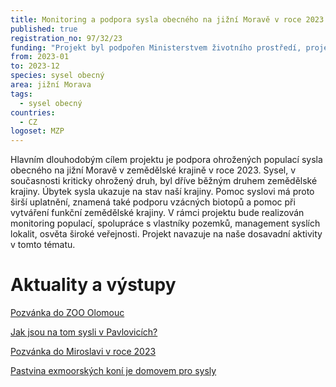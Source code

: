 ```yaml
---
title: Monitoring a podpora sysla obecného na jižní Moravě v roce 2023
published: true
registration_no: 97/32/23
funding: "Projekt byl podpořen Ministerstvem životního prostředí, projekt nemusí vyjadřovat stanoviska MŽP.\r\n\n\r\n\nProgram na podporu projektů nestátních neziskových organizací pro rok 2023 - Podprogram A"
from: 2023-01
to: 2023-12
species: sysel obecný
area: jižní Morava
tags:
  - sysel obecný
countries:
  - CZ
logoset: MZP
---
```

Hlavním dlouhodobým cílem projektu je podpora ohrožených populací sysla obecného na jižní Moravě v zemědělské krajině v roce 2023. Sysel, v současnosti kriticky ohrožený druh, byl dříve běžným druhem zemědělské krajiny. Úbytek sysla ukazuje na stav naší krajiny. Pomoc syslovi má proto širší uplatnění, znamená také podporu vzácných biotopů a pomoc při vytváření funkční zemědělské krajiny. V rámci projektu bude realizován monitoring populací, spolupráce s vlastníky pozemků, management syslích lokalit, osvěta široké veřejnosti. Projekt navazuje na naše dosavadní aktivity v tomto tématu.

# Aktuality a výstupy

[Pozvánka do ZOO Olomouc](https://www.syslinavinici.cz/news/pozv%C3%A1nka-do-zoo-olomouc)

[Jak jsou na tom sysli v Pavlovicích?](https://www.syslinavinici.cz/news/jak-jsou-na-tom-sysli-v-pavlovic%C3%ADch)

[Pozvánka do Miroslavi v roce 2023](https://www.syslinavinici.cz/news/pozv%C3%A1nka-do-miroslavi-2023)

[Pastvina exmoorských koní je domovem pro sysly](https://www.syslinavinici.cz/news/pastvina-exmoorsk%C3%BDch-kon%C3%AD-je-domovem-i-pro-sysly)
